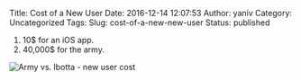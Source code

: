 Title: Cost of a New User
Date: 2016-12-14 12:07:53
Author: yaniv
Category: Uncategorized
Tags: 
Slug: cost-of-a-new-new-user
Status: published


1. 10$ for an iOS app.
2. 40,000$ for the army.

![Army vs. Ibotta - new user cost][1]

[1]: http://media.prodissues.com/images/2018/04/ua-cost-sabway.jpg
